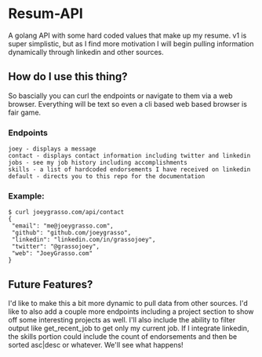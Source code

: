 # Resum-API
A golang API with some hard coded values that make up my resume. v1 is super simplistic, but as I find more motivation I will begin pulling information dynamically through linkedin and other sources.

## How do I use this thing?
So bascially you can curl the endpoints or navigate to them via a web browser. Everything will be text so even a cli based web based browser is fair game.

### Endpoints
```
joey - displays a message
contact - displays contact information including twitter and linkedin
jobs - see my job history including accomplishments
skills - a list of hardcoded endorsements I have received on linkedin
default - directs you to this repo for the documentation
```

### Example:
```
$ curl joeygrasso.com/api/contact
{
 "email": "me@joeygrasso.com",
 "github": "github.com/joeygrasso",
 "linkedin": "linkedin.com/in/grassojoey",
 "twitter": "@grassojoey",
 "web": "JoeyGrasso.com"
}

```

## Future Features?
I'd like to make this a bit more dynamic to pull data from other sources. I'd like to also add a couple more endpoints including a project section to show off some interesting projects as well. I'll also include the ability to filter output like get_recent_job to get only my current job. If I integrate linkedin, the skills portion could include the count of endorsements and then be sorted asc|desc or whatever. We'll see what happens!
